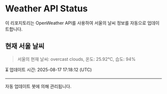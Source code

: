 
# Weather API Status

이 리포지토리는 OpenWeather API를 사용하여 서울의 날씨 정보를 자동으로 업데이트합니다.

## 현재 서울 날씨
> 서울의 현재 날씨: overcast clouds, 온도: 25.92°C, 습도: 94%

⏳ 업데이트 시간: 2025-08-17 17:18:12 (UTC)

---
자동 업데이트 봇에 의해 관리됩니다.
